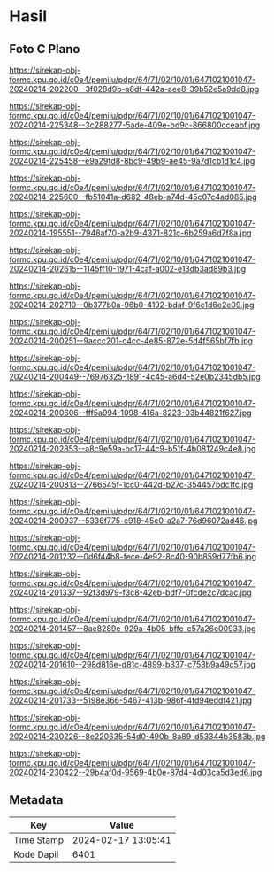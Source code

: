 # Hasil

## Foto C Plano

https://sirekap-obj-formc.kpu.go.id/c0e4/pemilu/pdpr/64/71/02/10/01/6471021001047-20240214-202200--3f028d9b-a8df-442a-aee8-39b52e5a9dd8.jpg

https://sirekap-obj-formc.kpu.go.id/c0e4/pemilu/pdpr/64/71/02/10/01/6471021001047-20240214-225348--3c288277-5ade-409e-bd9c-866800cceabf.jpg

https://sirekap-obj-formc.kpu.go.id/c0e4/pemilu/pdpr/64/71/02/10/01/6471021001047-20240214-225458--e9a29fd8-8bc9-49b9-ae45-9a7d1cb1d1c4.jpg

https://sirekap-obj-formc.kpu.go.id/c0e4/pemilu/pdpr/64/71/02/10/01/6471021001047-20240214-225600--fb51041a-d682-48eb-a74d-45c07c4ad085.jpg

https://sirekap-obj-formc.kpu.go.id/c0e4/pemilu/pdpr/64/71/02/10/01/6471021001047-20240214-195551--7948af70-a2b9-4371-821c-6b259a6d7f8a.jpg

https://sirekap-obj-formc.kpu.go.id/c0e4/pemilu/pdpr/64/71/02/10/01/6471021001047-20240214-202615--1145ff10-1971-4caf-a002-e13db3ad89b3.jpg

https://sirekap-obj-formc.kpu.go.id/c0e4/pemilu/pdpr/64/71/02/10/01/6471021001047-20240214-202710--0b377b0a-96b0-4192-bdaf-9f6c1d6e2e09.jpg

https://sirekap-obj-formc.kpu.go.id/c0e4/pemilu/pdpr/64/71/02/10/01/6471021001047-20240214-200251--9accc201-c4cc-4e85-872e-5d4f565bf7fb.jpg

https://sirekap-obj-formc.kpu.go.id/c0e4/pemilu/pdpr/64/71/02/10/01/6471021001047-20240214-200449--76976325-1891-4c45-a6d4-52e0b2345db5.jpg

https://sirekap-obj-formc.kpu.go.id/c0e4/pemilu/pdpr/64/71/02/10/01/6471021001047-20240214-200606--fff5a994-1098-416a-8223-03b44821f627.jpg

https://sirekap-obj-formc.kpu.go.id/c0e4/pemilu/pdpr/64/71/02/10/01/6471021001047-20240214-202853--a8c9e59a-bc17-44c9-b51f-4b081249c4e8.jpg

https://sirekap-obj-formc.kpu.go.id/c0e4/pemilu/pdpr/64/71/02/10/01/6471021001047-20240214-200813--2766545f-1cc0-442d-b27c-354457bdc1fc.jpg

https://sirekap-obj-formc.kpu.go.id/c0e4/pemilu/pdpr/64/71/02/10/01/6471021001047-20240214-200937--5336f775-c918-45c0-a2a7-76d96072ad46.jpg

https://sirekap-obj-formc.kpu.go.id/c0e4/pemilu/pdpr/64/71/02/10/01/6471021001047-20240214-201232--0d6f44b8-fece-4e92-8c40-90b859d77fb6.jpg

https://sirekap-obj-formc.kpu.go.id/c0e4/pemilu/pdpr/64/71/02/10/01/6471021001047-20240214-201337--92f3d979-f3c8-42eb-bdf7-0fcde2c7dcac.jpg

https://sirekap-obj-formc.kpu.go.id/c0e4/pemilu/pdpr/64/71/02/10/01/6471021001047-20240214-201457--8ae8289e-929a-4b05-bffe-c57a26c00933.jpg

https://sirekap-obj-formc.kpu.go.id/c0e4/pemilu/pdpr/64/71/02/10/01/6471021001047-20240214-201610--298d816e-d81c-4899-b337-c753b9a49c57.jpg

https://sirekap-obj-formc.kpu.go.id/c0e4/pemilu/pdpr/64/71/02/10/01/6471021001047-20240214-201733--5198e366-5467-413b-986f-4fd94eddf421.jpg

https://sirekap-obj-formc.kpu.go.id/c0e4/pemilu/pdpr/64/71/02/10/01/6471021001047-20240214-230226--8e220635-54d0-490b-8a89-d53344b3583b.jpg

https://sirekap-obj-formc.kpu.go.id/c0e4/pemilu/pdpr/64/71/02/10/01/6471021001047-20240214-230422--29b4af0d-9569-4b0e-87d4-4d03ca5d3ed6.jpg


## Metadata

| Key        | Value               |
| ---------- | ------------------- |
| Time Stamp | 2024-02-17 13:05:41 |
| Kode Dapil | 6401                |



